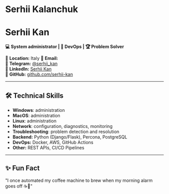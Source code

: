 # Serhii Kalanchuk

# Serhii Kan
**💻 System administrator | 🚀 DevOps | 🏆 Problem Solver**

📍 **Location:** Italy
📧 **Email:**   
📱 **Telegram:** [@serhii_kan](https://t.me/)  
💼 **LinkedIn:** [Serhii Kan](https://linkedin.com/)  
🐙 **GitHub:** [github.com/serhii-kan](https://github.com/)  

---

## 🛠 Technical Skills
- **Windows**: administration
- **MacOS**: administration
- **Linux**: administration
- **Network**: configuration, diagnostics, monitoring
- **Troubleshooting**: problem detection and resolution
- **Backend:** Python (Django/Flask), Percona, PostgreSQL
- **DevOps:** Docker, AWS, GitHub Actions
- **Other:** REST APIs, CI/CD Pipelines

---

## ✨ Fun Fact
"I once automated my coffee machine to brew when my morning alarm goes off ☕🤖"

